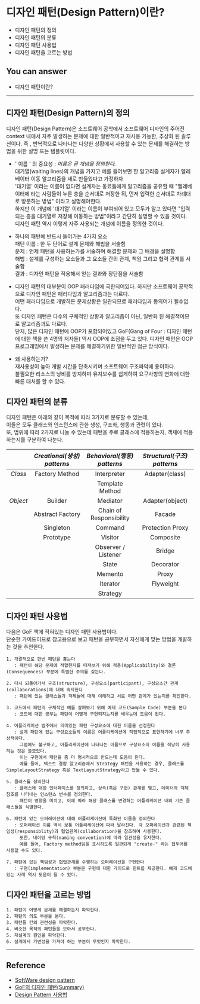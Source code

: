 # 디자인 패턴(Design Pattern)이란?
<!--Table of Contents-->
- 디자인 패턴의 정의
- 디자인 패턴의 분류
- 디자인 패턴 사용법
- 디자인 패턴을 고르는 방법



<!-- 어떤 질문을 대답할 수 있어야 하는지-->
## You can answer
- 디자인 패턴이란?


<!--Contents-->

---
## 디자인 패턴(Design Pattern)의 정의
디자인 패턴(Design Pattern)은 소프트웨어 공학에서 소프트웨어 디자인의 주어진 context 내에서 
자주 발생하는 문제에 대한 일반적이고 재사용 가능한, 추상화 된 솔루션이다. 즉 , 반복적으로 나타나는 다양한 상황에서 사용할 수 있는 문제를 해결하는 방법을 위한 설명 또는 템플릿이다.  
- ' 이름 ' 의 중요성 : <i>이름은 곧 개념을 정의한다. </i>   
  대기열(waiting lines)의 개념을 가지고 예를 들어보면 한 알고리즘 설계자가 엘레베이터 이동 알고리즘을 새로 만들었다고 가정하자  
  '대기열' 이라는 이름이 없다면 설계자는 동료들에게 알고리즘을 공유할 때 "엘레베이터에 타는 사람들이 누른 층을 순서대로 저장한 뒤, 먼저 입력한 순서대로 차례대로 방문하는 방법" 이라고 설명해야한다.  
  하지만 이 개념에 '대기열' 이라는 이름이 부여되어 있고 모두가 알고 있다면 "입력되는 층을 대기열로 저장해 이동하는 방법"이라고 간단히 설명할 수 있을 것이다. <br>
  디자인 패턴 역시 이렇게 자주 사용되는 개념에 이름을 정의한 것이다.<br> 
   

- 하나의 패턴에 반드시 들어가는 4가지 요소  
    패턴 이름 : 한 두 단어로 설계 문제와 해법을 서술함  
    문제 : 언제 패턴을 사용하는가를 서술하며 해결할 문제와 그 배경을 설명함  
    해법 : 설계를 구성하는 요소들과 그 요소들 간의 관계, 책임 그리고 협력 관계를 서술함  
    결과 :  디자인 패턴을 적용해서 얻는 결과와 장단점을 서술함
  
  
- 디자인 패턴의 대부분이 OOP 패러다임에 국한되어있다. 하지만 소프트웨어 공학적으로 디자인 패턴은 패러다임과 알고리즘과는 다르다.  
  어떤 패러다임으로 개발하든 문제상황은 일관되므로 패러다임과 동의어가 될수없다.  
  또 디자인 패턴은 다수의 구체적인 상황과 알고리즘이 아닌, 일반화 된 해결책이므로 알고리즘과도 다르다.  
  단지, 많은 디자인 패턴에 OOP가 포함되어있고 GoF(Gang of Four : 디자인 패턴에 대한 책을 쓴 4명의 저자들) 역시 OOP에 초점을 두고 있다.
디자인 패턴은 OOP 프로그래밍에서 발생하는 문제를 해결하기위한 일반적인 접근 방식이다.  
  

- 왜 사용하는가?   
  재사용성이 높아 개발 시간을 단축시키며 소프트웨어 구조파악에 용이하다.   
  불필요한 리소스의 낭비를 방지하며 유지보수를 쉽게하여 요구사항의 변화에 대한 빠른 대처를 할 수 있다.

## 디자인 패턴의 분류  
   디자인 패턴은 아래와 같이 목적에 따라 3가지로 분류할 수 있는데,  
   이들은 모두 클래스와 인스턴스에 관한 생성, 구조화, 행동과 관련이 있다.  
   또, 범위에 따라 2가지로 나눌 수 있는데 패턴을 주로 클래스에 적용하는지, 객체에 적용하는지를 구분하여 나눈다.

|&nbsp;|*Creational(생성) patterns*|*Behavioral(행동) patterns*|*Structural(구조) patterns*|
|:---:|:---:|:---:|:---:|
|*Class*|Factory Method|Interpreter|Adapter(class)|
|&nbsp;|&nbsp;|Template Method|&nbsp;|
|*Object*|Builder|Mediator|Adapter(object)|
|&nbsp;|Abstract Factory|Chain of Responsibility|Facade|
|&nbsp;|Singleton|Command|Protection Proxy|
|&nbsp;|Prototype|Visitor|Composite|
|&nbsp;|&nbsp;|Observer / Listener |Bridge|
|&nbsp;|&nbsp;|State|Decorator|
|&nbsp;|&nbsp;|Memento|Proxy|
|&nbsp;|&nbsp;|Iterator|Flyweight|
|&nbsp;|&nbsp;|Strategy|&nbsp;|

## 디자인 패턴 사용법
다음은 GoF 책에 적혀있는 디자인 패턴 사용법이다.  
단순한 가이드이므로 참고용으로 보고 패턴을 공부하면서 자신에게 맞는 방법을 개발하는 것을 추천한다.
    
    1. 개괄적으로 한번 패턴을 훑는다 
       : 패턴이 해당 문제에 적합한지를 따져보기 위해 적용(Applicability)와 결론(Consequences) 부분에 특별한 주의를 갖는다.
    
    2. 다시 되돌아가서 구조(structure), 구성요소(participant), 구성요소간 관계(collaborations)에 대해 숙지한다 
       : 패턴에 있는 클래스들과 객체들에 대해 이해하고 서로 어떤 관계가 있는지를 확인한다.
    
    3. 코드에서 패턴의 구체적인 예를 살펴보기 위해 예제 코드(Sample Code) 부분을 본다 
       : 코드에 대한 공부는 패턴이 어떻게 구현되지는지를 배우는데 도움이 된다.
    
    4. 어플리케이션 범주에서 의미있는 패턴 구성요소에 대한 이름을 선정한다 
       : 설계 패턴에 있는 구성요소들의 이름은 어플리케이션에 직접적으로 표현하기에 너무 추상적이다.
         그럼에도 불구하고, 어플리케이션에 나타나는 이름으로 구성요소의 이름을 적당히 사용하는 것은 쓸모있다. 
         이는 구현에서 패턴을 좀 더 명시적으로 만드는데 도움이 된다.
         예를 들어, 텍스트 결합 알고리즘에서 Strategy 패턴을 사용하는 경우, 클래스를 SimpleLayoutStrategy 혹은 TextLayoutStrategy라고 만들 수 있다.
    
    5. 클래스를 정의한다 
       : 클래스에 대한 인터페이스를 정의하고, 상속(혹은 구현) 관계를 맺고, 데이터와 객체 참조를 나타내는 인스턴스 변수를 정의한다.
         패턴이 영향을 미치고, 이에 따라 해당 클래스를 변경하는 어플리케이션 내의 기존 클래스들을 식별한다.
    
    6. 패턴에 있는 오퍼레이션에 대해 어플리케이션에 특화된 이름을 정의한다 
       : 오퍼레이션 이름 역시 보통 어플리케이션에 따라 달라진다. 각 오퍼레이션과 관련된 책임성(responsiblity)과 협업관계(collaboration)을 참조하여 사용한다. 
         또한, 네이밍 규칙(naming convention)에 따라 일관성을 유지한다. 
         예를 들어, Factory method임을 표시하도록 일관되게 "create-" 라는 접두어를 사용할 수도 있다.
    
    7. 패턴에 있는 책임성과 협업관계를 수행하는 오퍼레이션을 구현한다 
       : 구현(implementation) 부분은 구현에 대한 가이드로 힌트를 제공한다. 예제 코드에 있는 사례 역시 도움이 될 수 있다.
   
## 디자인 패턴을 고르는 방법

    1. 패턴이 어떻게 문제를 해결하는지 파악한다.
    2. 패턴의 의도 부분을 본다.
    3. 패턴들 간의 관련성을 파악한다.
    4. 비슷한 목적의 패턴들을 모아서 공부한다.
    5. 재설계의 원인을 파악한다.
    6. 설계에서 가변성을 가져야 하는 부분이 무엇인지 파악한다.
---
## Reference
- [SoftWare design pattern](https://en.wikipedia.org/wiki/Software_design_pattern#Behavioral_patterns)
- [GoF의 디자인 패턴(Summary)](https://scvgoe.github.io/2018-12-24-GoF%EC%9D%98-%EB%94%94%EC%9E%90%EC%9D%B8-%ED%8C%A8%ED%84%B4-(Summary)-1/)
- [Design Pattern 사용법](https://homo-ware.tistory.com/106?category=64601)

